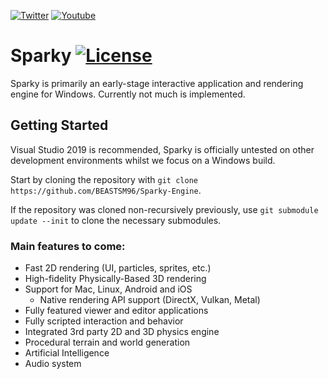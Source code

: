 [![Twitter](https://img.shields.io/badge/%40beastsm96--blue.svg?style=social&logo=Twitter)](https://twitter.com/beastsm96)
[![Youtube](https://img.shields.io/badge/BEAST--red.svg?style=social&logo=youtube)](https://www.youtube.com/channel/UC4kS5P7Jsq3eacveJiFuQbg)

# Sparky [![License](https://img.shields.io/badge/license-MIT-green.svg)](https://github.com/BEASTSM96/Sparky-Engine/blob/master/LICENSE)

Sparky is primarily an early-stage interactive application and rendering engine for Windows. Currently not much is implemented.

## Getting Started
Visual Studio 2019 is recommended, Sparky is officially untested on other development environments whilst we focus on a Windows build.

Start by cloning the repository with `git clone https://github.com/BEASTSM96/Sparky-Engine`.

If the repository was cloned non-recursively previously, use `git submodule update --init` to clone the necessary submodules.

### Main features to come:
- Fast 2D rendering (UI, particles, sprites, etc.)
- High-fidelity Physically-Based 3D rendering 
- Support for Mac, Linux, Android and iOS
    - Native rendering API support (DirectX, Vulkan, Metal)
- Fully featured viewer and editor applications
- Fully scripted interaction and behavior
- Integrated 3rd party 2D and 3D physics engine
- Procedural terrain and world generation
- Artificial Intelligence
- Audio system

